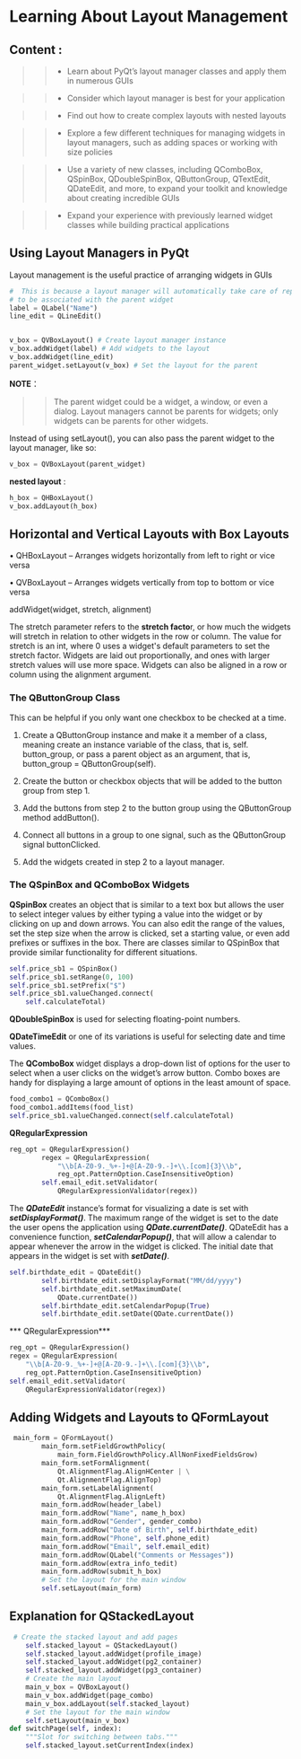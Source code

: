 # Learning About Layout Management

## Content :

>>* Learn about PyQt’s layout manager classes and apply them in numerous GUIs

>>* Consider which layout manager is best for your application

>>* Find out how to create complex layouts with nested layouts

>>* Explore a few different techniques for managing widgets in layout managers, such as adding spaces or working with size policies

>>* Use a variety of new classes, including QComboBox, QSpinBox, QDoubleSpinBox, QButtonGroup, QTextEdit, QDateEdit, and more, 
    to expand your toolkit and knowledge about creating incredible GUIs

>>* Expand your experience with previously learned widget classes while building practical applications

## Using Layout Managers in PyQt

Layout management is the useful practice of arranging widgets in GUIs

```python
#  This is because a layout manager will automatically take care of reparenting widgets 
# to be associated with the parent widget
label = QLabel("Name")
line_edit = QLineEdit()
```
```python

v_box = QVBoxLayout() # Create layout manager instance
v_box.addWidget(label) # Add widgets to the layout
v_box.addWidget(line_edit)
parent_widget.setLayout(v_box) # Set the layout for the parent
```
**NOTE**：
 >>The parent widget could be a widget, a window, or even a dialog. 
 >>Layout managers cannot be parents for widgets; only widgets can be parents for other widgets.

Instead of using setLayout(), you can also pass the parent widget to the layout manager, like so:
```python
v_box = QVBoxLayout(parent_widget)
```

**nested layout** :
```python
h_box = QHBoxLayout()
v_box.addLayout(h_box)
```

## Horizontal and Vertical Layouts with Box Layouts

• QHBoxLayout – Arranges widgets horizontally from left to right or vice versa

• QVBoxLayout – Arranges widgets vertically from top to bottom or vice versa

addWidget(widget, stretch, alignment)

The stretch parameter refers to the **stretch facto**r, or how much the widgets will stretch in relation to other widgets in the row or column. 
The value for stretch is an int, where 0 uses a widget's default parameters to set the stretch factor. 
Widgets are laid out proportionally, and ones with larger stretch values will use more space. 
Widgets can also be aligned in a row or column using the alignment argument.

### The QButtonGroup Class

 This can be helpful if you only want one checkbox to be checked at a time.

1. Create a QButtonGroup instance and make it a member of a class, meaning create an instance variable of the class, 
   that is, self. button_group, or pass a parent object as an argument, that is, button_group = QButtonGroup(self).

2. Create the button or checkbox objects that will be added to the button group from step 1.

3. Add the buttons from step 2 to the button group using the QButtonGroup method addButton().

4. Connect all buttons in a group to one signal, such as the QButtonGroup signal buttonClicked.

5. Add the widgets created in step 2 to a layout manager.

### The QSpinBox and QComboBox Widgets

**QSpinBox** creates an object that is similar to a text box but allows the user to select integer values by either typing a value into the widget or by clicking on up and down arrows. You can also edit the range of the values, set the step size when the arrow
is clicked, set a starting value, or even add prefixes or suffixes in the box. There are classes similar to QSpinBox that provide similar functionality for different situations. 

```python
self.price_sb1 = QSpinBox()
self.price_sb1.setRange(0, 100)
self.price_sb1.setPrefix("$")
self.price_sb1.valueChanged.connect(
    self.calculateTotal)
```

**QDoubleSpinBox** is used for selecting floating-point numbers. 

**QDateTimeEdit** or one of its variations is useful for selecting date and time values.

The **QComboBox** widget displays a drop-down list of options for the user to select when a user clicks on the widget’s arrow button. Combo boxes are handy for displaying a large amount of options in the least amount of space.

```python
food_combo1 = QComboBox()
food_combo1.addItems(food_list)
self.price_sb1.valueChanged.connect(self.calculateTotal)
```

**QRegularExpression**
```python
reg_opt = QRegularExpression()
        regex = QRegularExpression(
            "\\b[A-Z0-9._%+-]+@[A-Z0-9.-]+\\.[com]{3}\\b",
            reg_opt.PatternOption.CaseInsensitiveOption)
        self.email_edit.setValidator(
            QRegularExpressionValidator(regex))
```

The ***QDateEdit*** instance’s format for visualizing a date is set with ***setDisplayFormat()***. The maximum range of the widget is set to the date the user opens the application using ***QDate.currentDate()***. QDateEdit has a convenience function, ***setCalendarPopup()***, that will allow a calendar to appear whenever the arrow in the widget is clicked. The initial date that appears in the widget is set with ***setDate()***.
```python
self.birthdate_edit = QDateEdit()
        self.birthdate_edit.setDisplayFormat("MM/dd/yyyy")
        self.birthdate_edit.setMaximumDate(
            QDate.currentDate())
        self.birthdate_edit.setCalendarPopup(True)
        self.birthdate_edit.setDate(QDate.currentDate())
```

*** QRegularExpression***

```python
reg_opt = QRegularExpression()
regex = QRegularExpression(
    "\\b[A-Z0-9._%+-]+@[A-Z0-9.-]+\\.[com]{3}\\b",
    reg_opt.PatternOption.CaseInsensitiveOption)
self.email_edit.setValidator(
    QRegularExpressionValidator(regex))

```

## Adding Widgets and Layouts to QFormLayout

```python
 main_form = QFormLayout()
        main_form.setFieldGrowthPolicy(
            main_form.FieldGrowthPolicy.AllNonFixedFieldsGrow)
        main_form.setFormAlignment(
            Qt.AlignmentFlag.AlignHCenter | \
            Qt.AlignmentFlag.AlignTop)
        main_form.setLabelAlignment(
            Qt.AlignmentFlag.AlignLeft)
        main_form.addRow(header_label)
        main_form.addRow("Name", name_h_box)
        main_form.addRow("Gender", gender_combo)
        main_form.addRow("Date of Birth", self.birthdate_edit)
        main_form.addRow("Phone", self.phone_edit)
        main_form.addRow("Email", self.email_edit)
        main_form.addRow(QLabel("Comments or Messages"))
        main_form.addRow(extra_info_tedit)
        main_form.addRow(submit_h_box)
        # Set the layout for the main window
        self.setLayout(main_form)
```

## Explanation for QStackedLayout

```python
 # Create the stacked layout and add pages
    self.stacked_layout = QStackedLayout()
    self.stacked_layout.addWidget(profile_image)
    self.stacked_layout.addWidget(pg2_container)
    self.stacked_layout.addWidget(pg3_container)
    # Create the main layout
    main_v_box = QVBoxLayout()
    main_v_box.addWidget(page_combo)
    main_v_box.addLayout(self.stacked_layout)
    # Set the layout for the main window
    self.setLayout(main_v_box)
def switchPage(self, index):
    """Slot for switching between tabs."""
    self.stacked_layout.setCurrentIndex(index)
```

